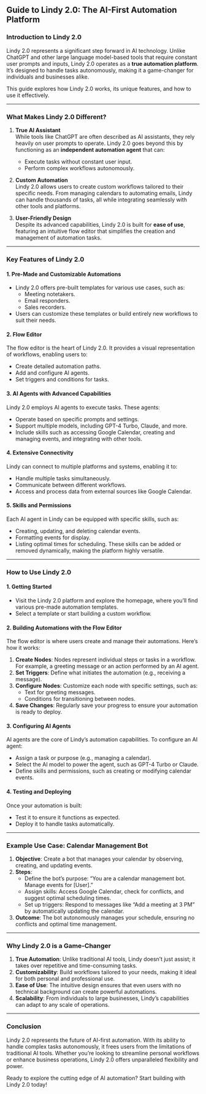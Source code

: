 **Guide to Lindy 2.0: The AI-First Automation Platform**
--------------------------------------------------------

### **Introduction to Lindy 2.0**

Lindy 2.0 represents a significant step forward in AI technology. Unlike ChatGPT and other large language model-based tools that require constant user prompts and inputs, Lindy 2.0 operates as a **true automation platform**. It’s designed to handle tasks autonomously, making it a game-changer for individuals and businesses alike.

This guide explores how Lindy 2.0 works, its unique features, and how to use it effectively.

* * *

### **What Makes Lindy 2.0 Different?**

1.  **True AI Assistant**  
    While tools like ChatGPT are often described as AI assistants, they rely heavily on user prompts to operate. Lindy 2.0 goes beyond this by functioning as an **independent automation agent** that can:
    
    *   Execute tasks without constant user input.
    *   Perform complex workflows autonomously.
2.  **Custom Automation**  
    Lindy 2.0 allows users to create custom workflows tailored to their specific needs. From managing calendars to automating emails, Lindy can handle thousands of tasks, all while integrating seamlessly with other tools and platforms.
    
3.  **User-Friendly Design**  
    Despite its advanced capabilities, Lindy 2.0 is built for **ease of use**, featuring an intuitive flow editor that simplifies the creation and management of automation tasks.
    

* * *

### **Key Features of Lindy 2.0**

#### **1\. Pre-Made and Customizable Automations**

*   Lindy 2.0 offers pre-built templates for various use cases, such as:
    *   Meeting notetakers.
    *   Email responders.
    *   Sales recorders.
*   Users can customize these templates or build entirely new workflows to suit their needs.

#### **2\. Flow Editor**

The flow editor is the heart of Lindy 2.0. It provides a visual representation of workflows, enabling users to:

*   Create detailed automation paths.
*   Add and configure AI agents.
*   Set triggers and conditions for tasks.

#### **3\. AI Agents with Advanced Capabilities**

Lindy 2.0 employs AI agents to execute tasks. These agents:

*   Operate based on specific prompts and settings.
*   Support multiple models, including GPT-4 Turbo, Claude, and more.
*   Include skills such as accessing Google Calendar, creating and managing events, and integrating with other tools.

#### **4\. Extensive Connectivity**

Lindy can connect to multiple platforms and systems, enabling it to:

*   Handle multiple tasks simultaneously.
*   Communicate between different workflows.
*   Access and process data from external sources like Google Calendar.

#### **5\. Skills and Permissions**

Each AI agent in Lindy can be equipped with specific skills, such as:

*   Creating, updating, and deleting calendar events.
*   Formatting events for display.
*   Listing optimal times for scheduling. These skills can be added or removed dynamically, making the platform highly versatile.

* * *

### **How to Use Lindy 2.0**

#### **1\. Getting Started**

*   Visit the Lindy 2.0 platform and explore the homepage, where you’ll find various pre-made automation templates.
*   Select a template or start building a custom workflow.

#### **2\. Building Automations with the Flow Editor**

The flow editor is where users create and manage their automations. Here’s how it works:

1.  **Create Nodes**: Nodes represent individual steps or tasks in a workflow. For example, a greeting message or an action performed by an AI agent.
2.  **Set Triggers**: Define what initiates the automation (e.g., receiving a message).
3.  **Configure Nodes**: Customize each node with specific settings, such as:
    *   Text for greeting messages.
    *   Conditions for transitioning between nodes.
4.  **Save Changes**: Regularly save your progress to ensure your automation is ready to deploy.

#### **3\. Configuring AI Agents**

AI agents are the core of Lindy’s automation capabilities. To configure an AI agent:

*   Assign a task or purpose (e.g., managing a calendar).
*   Select the AI model to power the agent, such as GPT-4 Turbo or Claude.
*   Define skills and permissions, such as creating or modifying calendar events.

#### **4\. Testing and Deploying**

Once your automation is built:

*   Test it to ensure it functions as expected.
*   Deploy it to handle tasks automatically.

* * *

### **Example Use Case: Calendar Management Bot**

1.  **Objective**: Create a bot that manages your calendar by observing, creating, and updating events.
2.  **Steps**:
    *   Define the bot’s purpose: “You are a calendar management bot. Manage events for \[User\].”
    *   Assign skills: Access Google Calendar, check for conflicts, and suggest optimal scheduling times.
    *   Set up triggers: Respond to messages like “Add a meeting at 3 PM” by automatically updating the calendar.
3.  **Outcome**: The bot autonomously manages your schedule, ensuring no conflicts and optimal time management.

* * *

### **Why Lindy 2.0 is a Game-Changer**

1.  **True Automation**: Unlike traditional AI tools, Lindy doesn’t just assist; it takes over repetitive and time-consuming tasks.
2.  **Customizability**: Build workflows tailored to your needs, making it ideal for both personal and professional use.
3.  **Ease of Use**: The intuitive design ensures that even users with no technical background can create powerful automations.
4.  **Scalability**: From individuals to large businesses, Lindy’s capabilities can adapt to any scale of operations.

* * *

### **Conclusion**

Lindy 2.0 represents the future of AI-first automation. With its ability to handle complex tasks autonomously, it frees users from the limitations of traditional AI tools. Whether you’re looking to streamline personal workflows or enhance business operations, Lindy 2.0 offers unparalleled flexibility and power.

Ready to explore the cutting edge of AI automation? Start building with Lindy 2.0 today!
